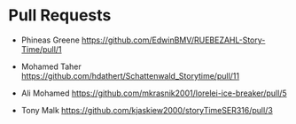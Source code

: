 # Pull Requests

- Phineas Greene https://github.com/EdwinBMV/RUEBEZAHL-Story-Time/pull/1

- Mohamed Taher https://github.com/hdathert/Schattenwald_Storytime/pull/11

- Ali Mohamed https://github.com/mkrasnik2001/lorelei-ice-breaker/pull/5

- Tony Malk https://github.com/kjaskiew2000/storyTimeSER316/pull/3
